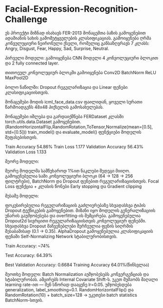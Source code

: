 # Facial-Expression-Recognition-Challenge

ეს პროექტი მიზნად ისახავს FER-2013 მონაცემთა ბაზის გამოყენებით ადამიანის სახის გამომეტყველების კლასიფიკაციას. გამოიყენება ღრმა კონვულუციური ნეირონული ქსელი, რომელიც განსაზღვრავს 7 კლასს: Angry, Disgust, Fear, Happy, Sad, Surprise, Neutral.

პირველი მოდელი:
გამოიყენება CNN მოდელი 4 კონვოლუციური ბლოკით და 2 fully connected layer.

თითოეულ კონვოლუციურ ბლოკში გამოიყენება Conv2D BatchNorm ReLU MaxPool2D

ბოლო ნაწილში: Dropout რეგულარიზაცია და Linear ფენები კლასიფიკაციისთვის.

მონაცემები მოდის icml_face_data.csv ფაილიდან, ყოველი სურათი წარმოადგენს 48x48 პიქსელის გამოსახულებას.

მონაცემები იშლება და გარდაიქმნება FERDataset კლასში torch.utils.data.Dataset გამოყენებით. (RandomHorizontalFlip,RandomRotation,ToTensor,Normalize(mean=[0.5], std=[0.5]))
train_model() და evaluate_model() ფუნქციები მოდელის შეფასებისთვის.

Train Accuracy	54.86%
Train Loss	1.177
Validation Accuracy	56.43%
Validation Loss	1.133

მეორე მოდელი:

მეორე მოდელმა სამწუხაროდ 1%ით ნაკლები შედეგი მიიღო.
გამოყენებულია სამი კონვოლუციური ბლოკი (64 → 128 → 256 ფილტრები), BatchNorm და Dropout ფენებით რეგულარიზაციისთვის.
Focal Loss ფუნქცია + კლასის წონები
Early stopping და Gradient clipping



მესამე მოდელი:

ფოკუსირებულია რეგულარიზაციის გაძლიერებაზე სხვადასხვა ტიპის Dropout ტექნიკების გამოყენებით. მიზანი იყო მოდელის გენერალიზაციის უნარის გაუმჯობესება და overfitting-ის შემცირება.
გამოყენებულია Dropout2d სივრცითი რეგულარიზაციისთვის კონვოლუციურ ფენებში.
სხვადასხვა Dropout მაჩვენებლები შერჩეულია ფენის სიღრმის შესაბამისად (0.1 → 0.35).
AlphaDropout გამოყენებულია კლასიფიკაციის ფენაში Self-Normalizing Network სტაბილურობისთვის.

Train Accuracy: ~74%

Test Accuracy: 64.39%

Best Validation Accuracy: 0.6684
Training Accuracy	64.01%(წინსვლაა)


მეოთხე მოდელი:
Batch Normalization აუმჯობესებს კონვერგენციას და სტაბილურობას. ამცირებს Internal Covariate Shift-ს.
უკეთ მუშაობს მაღალი learning rate-ით — შენ სწორად დააყენე lr=0.05.
უმჯობესდება generalization, label_smoothing=0.1.
RandomHorizontalFlip() და RandomRotation(10) + batch_size=128 → უკეთესი batch statistics BatchNorm-სთვის.


